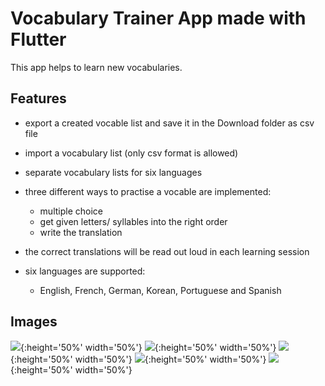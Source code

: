 # Vocabulary Trainer App made with Flutter

This app helps to learn new vocabularies.

## Features

- export a created vocable list and save it in the Download folder as csv file
- import a vocabulary list (only csv format is allowed)
- separate vocabulary lists for six languages

- three different ways to practise a vocable are implemented:
  - multiple choice
  - get given letters/ syllables into the right order
  - write the translation
- the correct translations will be read out loud in each learning session
- six languages are supported:
  - English, French, German, Korean, Portuguese and Spanish

## Images

![](https://user-images.githubusercontent.com/46397845/85545649-6ea70300-b61c-11ea-8384-35412a3e19ff.png){:height='50%' width='50%'}
![](https://user-images.githubusercontent.com/46397845/85545657-7070c680-b61c-11ea-8277-a1a5aba1bea4.png){:height='50%' width='50%'}
![](https://user-images.githubusercontent.com/46397845/85545694-78c90180-b61c-11ea-93d1-22814e581240.png){:height='50%' width='50%'}
![](https://user-images.githubusercontent.com/46397845/85545699-79fa2e80-b61c-11ea-84ec-707541274d60.png){:height='50%' width='50%'}
![](https://user-images.githubusercontent.com/46397845/85545705-7b2b5b80-b61c-11ea-9a72-b6287af66cf2.png){:height='50%' width='50%'}
